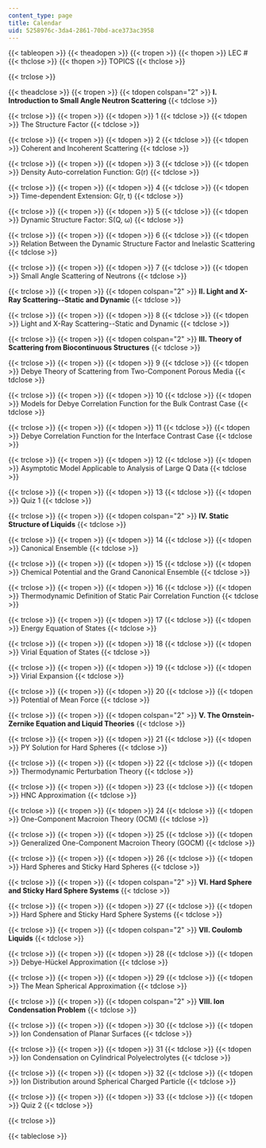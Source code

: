 ```yaml
---
content_type: page
title: Calendar
uid: 5258976c-3da4-2861-70bd-ace373ac3958
---
```


{{< tableopen >}}
{{< theadopen >}}
{{< tropen >}}
{{< thopen >}}
LEC #
{{< thclose >}}
{{< thopen >}}
TOPICS
{{< thclose >}}

{{< trclose >}}

{{< theadclose >}}
{{< tropen >}}
{{< tdopen colspan="2" >}}
**I. Introduction to Small Angle Neutron Scattering**
{{< tdclose >}}

{{< trclose >}}
{{< tropen >}}
{{< tdopen >}}
1
{{< tdclose >}}
{{< tdopen >}}
The Structure Factor
{{< tdclose >}}

{{< trclose >}}
{{< tropen >}}
{{< tdopen >}}
2
{{< tdclose >}}
{{< tdopen >}}
Coherent and Incoherent Scattering
{{< tdclose >}}

{{< trclose >}}
{{< tropen >}}
{{< tdopen >}}
3
{{< tdclose >}}
{{< tdopen >}}
Density Auto-correlation Function: G(r)
{{< tdclose >}}

{{< trclose >}}
{{< tropen >}}
{{< tdopen >}}
4
{{< tdclose >}}
{{< tdopen >}}
Time-dependent Extension: G(r, t)
{{< tdclose >}}

{{< trclose >}}
{{< tropen >}}
{{< tdopen >}}
5
{{< tdclose >}}
{{< tdopen >}}
Dynamic Structure Factor: S(Q, ω)
{{< tdclose >}}

{{< trclose >}}
{{< tropen >}}
{{< tdopen >}}
6
{{< tdclose >}}
{{< tdopen >}}
Relation Between the Dynamic Structure Factor and Inelastic Scattering
{{< tdclose >}}

{{< trclose >}}
{{< tropen >}}
{{< tdopen >}}
7
{{< tdclose >}}
{{< tdopen >}}
Small Angle Scattering of Neutrons
{{< tdclose >}}

{{< trclose >}}
{{< tropen >}}
{{< tdopen colspan="2" >}}
**II. Light and X-Ray Scattering--Static and Dynamic**
{{< tdclose >}}

{{< trclose >}}
{{< tropen >}}
{{< tdopen >}}
8
{{< tdclose >}}
{{< tdopen >}}
Light and X-Ray Scattering--Static and Dynamic
{{< tdclose >}}

{{< trclose >}}
{{< tropen >}}
{{< tdopen colspan="2" >}}
**III. Theory of Scattering from Biocontinuous Structures**
{{< tdclose >}}

{{< trclose >}}
{{< tropen >}}
{{< tdopen >}}
9
{{< tdclose >}}
{{< tdopen >}}
Debye Theory of Scattering from Two-Component Porous Media
{{< tdclose >}}

{{< trclose >}}
{{< tropen >}}
{{< tdopen >}}
10
{{< tdclose >}}
{{< tdopen >}}
Models for Debye Correlation Function for the Bulk Contrast Case
{{< tdclose >}}

{{< trclose >}}
{{< tropen >}}
{{< tdopen >}}
11
{{< tdclose >}}
{{< tdopen >}}
Debye Correlation Function for the Interface Contrast Case
{{< tdclose >}}

{{< trclose >}}
{{< tropen >}}
{{< tdopen >}}
12
{{< tdclose >}}
{{< tdopen >}}
Asymptotic Model Applicable to Analysis of Large Q Data
{{< tdclose >}}

{{< trclose >}}
{{< tropen >}}
{{< tdopen >}}
13
{{< tdclose >}}
{{< tdopen >}}
Quiz 1
{{< tdclose >}}

{{< trclose >}}
{{< tropen >}}
{{< tdopen colspan="2" >}}
**IV. Static Structure of Liquids**
{{< tdclose >}}

{{< trclose >}}
{{< tropen >}}
{{< tdopen >}}
14
{{< tdclose >}}
{{< tdopen >}}
Canonical Ensemble
{{< tdclose >}}

{{< trclose >}}
{{< tropen >}}
{{< tdopen >}}
15
{{< tdclose >}}
{{< tdopen >}}
Chemical Potential and the Grand Canonical Ensemble
{{< tdclose >}}

{{< trclose >}}
{{< tropen >}}
{{< tdopen >}}
16
{{< tdclose >}}
{{< tdopen >}}
Thermodynamic Definition of Static Pair Correlation Function
{{< tdclose >}}

{{< trclose >}}
{{< tropen >}}
{{< tdopen >}}
17
{{< tdclose >}}
{{< tdopen >}}
Energy Equation of States
{{< tdclose >}}

{{< trclose >}}
{{< tropen >}}
{{< tdopen >}}
18
{{< tdclose >}}
{{< tdopen >}}
Virial Equation of States
{{< tdclose >}}

{{< trclose >}}
{{< tropen >}}
{{< tdopen >}}
19
{{< tdclose >}}
{{< tdopen >}}
Virial Expansion
{{< tdclose >}}

{{< trclose >}}
{{< tropen >}}
{{< tdopen >}}
20
{{< tdclose >}}
{{< tdopen >}}
Potential of Mean Force
{{< tdclose >}}

{{< trclose >}}
{{< tropen >}}
{{< tdopen colspan="2" >}}
**V. The Ornstein-Zernike Equation and Liquid Theories**
{{< tdclose >}}

{{< trclose >}}
{{< tropen >}}
{{< tdopen >}}
21
{{< tdclose >}}
{{< tdopen >}}
PY Solution for Hard Spheres
{{< tdclose >}}

{{< trclose >}}
{{< tropen >}}
{{< tdopen >}}
22
{{< tdclose >}}
{{< tdopen >}}
Thermodynamic Perturbation Theory
{{< tdclose >}}

{{< trclose >}}
{{< tropen >}}
{{< tdopen >}}
23
{{< tdclose >}}
{{< tdopen >}}
HNC Approximation
{{< tdclose >}}

{{< trclose >}}
{{< tropen >}}
{{< tdopen >}}
24
{{< tdclose >}}
{{< tdopen >}}
One-Component Macroion Theory (OCM)
{{< tdclose >}}

{{< trclose >}}
{{< tropen >}}
{{< tdopen >}}
25
{{< tdclose >}}
{{< tdopen >}}
Generalized One-Component Macroion Theory (GOCM)
{{< tdclose >}}

{{< trclose >}}
{{< tropen >}}
{{< tdopen >}}
26
{{< tdclose >}}
{{< tdopen >}}
Hard Spheres and Sticky Hard Spheres
{{< tdclose >}}

{{< trclose >}}
{{< tropen >}}
{{< tdopen colspan="2" >}}
**VI. Hard Sphere and Sticky Hard Sphere Systems**
{{< tdclose >}}

{{< trclose >}}
{{< tropen >}}
{{< tdopen >}}
27
{{< tdclose >}}
{{< tdopen >}}
Hard Sphere and Sticky Hard Sphere Systems
{{< tdclose >}}

{{< trclose >}}
{{< tropen >}}
{{< tdopen colspan="2" >}}
**VII. Coulomb Liquids**
{{< tdclose >}}

{{< trclose >}}
{{< tropen >}}
{{< tdopen >}}
28
{{< tdclose >}}
{{< tdopen >}}
Debye-Hückel Approximation
{{< tdclose >}}

{{< trclose >}}
{{< tropen >}}
{{< tdopen >}}
29
{{< tdclose >}}
{{< tdopen >}}
The Mean Spherical Approximation
{{< tdclose >}}

{{< trclose >}}
{{< tropen >}}
{{< tdopen colspan="2" >}}
**VIII. Ion Condensation Problem**
{{< tdclose >}}

{{< trclose >}}
{{< tropen >}}
{{< tdopen >}}
30
{{< tdclose >}}
{{< tdopen >}}
Ion Condensation of Planar Surfaces
{{< tdclose >}}

{{< trclose >}}
{{< tropen >}}
{{< tdopen >}}
31
{{< tdclose >}}
{{< tdopen >}}
Ion Condensation on Cylindrical Polyelectrolytes
{{< tdclose >}}

{{< trclose >}}
{{< tropen >}}
{{< tdopen >}}
32
{{< tdclose >}}
{{< tdopen >}}
Ion Distribution around Spherical Charged Particle
{{< tdclose >}}

{{< trclose >}}
{{< tropen >}}
{{< tdopen >}}
33
{{< tdclose >}}
{{< tdopen >}}
Quiz 2
{{< tdclose >}}

{{< trclose >}}

{{< tableclose >}}